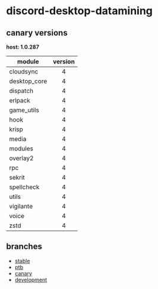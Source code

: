 # discord-desktop-datamining

## canary versions

**host: 1.0.287**

| module | version |
| ------ | :-----: |
| cloudsync | 4 |
| desktop_core | 4 |
| dispatch | 4 |
| erlpack | 4 |
| game_utils | 4 |
| hook | 4 |
| krisp | 4 |
| media | 4 |
| modules | 4 |
| overlay2 | 4 |
| rpc | 4 |
| sekrit | 4 |
| spellcheck | 4 |
| utils | 4 |
| vigilante | 4 |
| voice | 4 |
| zstd | 4 |

## branches

- [stable](https://github.com/OpenAsar/discord-desktop-datamining/tree/stable)
- [ptb](https://github.com/OpenAsar/discord-desktop-datamining/tree/ptb)
- [canary](https://github.com/OpenAsar/discord-desktop-datamining/tree/canary)
- [development](https://github.com/OpenAsar/discord-desktop-datamining/tree/development)